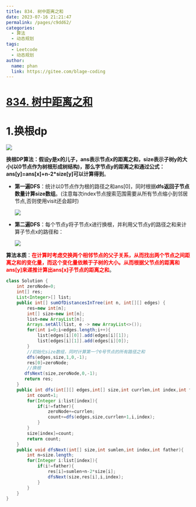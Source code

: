 ```yaml
---
title: 834. 树中距离之和
date: 2023-07-16 21:21:47
permalink: /pages/c9dd62/
categories:
  - 算法
  - 动态规划
tags:
  - Leetcode
  - 动态规划
author: 
  name: phan
  link: https://gitee.com/blage-coding
---
```

# [834. 树中距离之和](https://leetcode.cn/problems/sum-of-distances-in-tree/)

# 1.换根dp

![](https://jsd.cdn.zzko.cn/gh/blage-coding/picx-images-hosting@master/20230716/image.3akx8wkqeaq0.webp)

**换根DP算法：假设y是x的儿子，ans表示节点x的距离之和，size表示子树y的大小(以0节点作为树根形成树结构)，那么字节点y的距离之和通过公式：ans\[y\]=ans\[x\]+n-2*size\[y\]可以计算得到**。

- **第一遍DFS**：统计以0节点作为根的路径之和ans\[0\]，同时根据**dfs返回子节点数量计算size数组**。(注意每次index节点搜索范围需要从所有节点缩小到邻居节点,否则使用visit还会超时)

  ![](https://jsd.cdn.zzko.cn/gh/blage-coding/picx-images-hosting@master/20230716/image.dq7gvugk1j4.webp)

- **第二遍DFS**：每个节点y将子节点x进行换根，并利用父节点y的路径之和来计算子节点x的路径和：

  ![](https://jsd.cdn.zzko.cn/gh/blage-coding/picx-images-hosting@master/20230716/image.5j4alt3z3z00.webp)

**算法本质**：<font color="red">**在计算时考虑交换两个相邻节点的父子关系，从而找出两个节点之间距离之和的变化量，而这个变化量依赖于子树的大小。从而根据父节点的距离和ans\[y\]来递推计算出ans\[x\]子节点的距离之和**</font>。

```java
class Solution {
    int zeroNode=0;
    int[] res;
    List<Integer>[] list;
    public int[] sumOfDistancesInTree(int n, int[][] edges) {
        res=new int[n];
        int[] size=new int[n];
        list=new ArrayList[n];
        Arrays.setAll(list, e -> new ArrayList<>());
        for(int i=0;i<edges.length;i++){
            list[edges[i][0]].add(edges[i][1]);
            list[edges[i][1]].add(edges[i][0]);
        }
        //初始化size数组，同时计算第一个0号节点的所有路径之和
        dfs(edges,size,1,0,-1);
        res[0]=zeroNode;
        //换根
       dfsNext(size,zeroNode,0,-1);
       return res;
    }
    public int dfs(int[][] edges,int[] size,int currlen,int index,int father){
        int count=1;
        for(Integer i:list[index]){
            if(i!=father){
                zeroNode+=currlen;
                count+=dfs(edges,size,currlen+1,i,index);
            }
        }
        size[index]=count;
        return count;
    }
    public void dfsNext(int[] size,int sumlen,int index,int father){
        int n=size.length;
        for(Integer i:list[index]){
            if(i!=father){
                res[i]=sumlen+n-2*size[i];
                dfsNext(size,res[i],i,index);
            }
        }
    }
}
```

